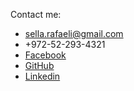 Contact me:

* sella.rafaeli@gmail.com
* +972-52-293-4321
* [Facebook](https://www.facebook.com/sella.rafaeli)
* [GitHub](https://www.github.com/SellaRafaeli) 
* [Linkedin](https://www.linkedin.com/in/sella-rafaeli-1906823)